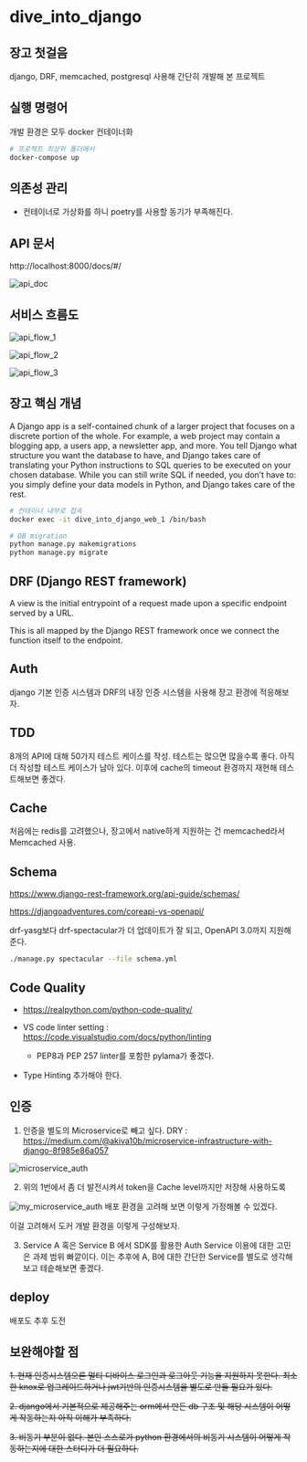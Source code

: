 # dive_into_django

## 장고 첫걸음

django, DRF, memcached, postgresql 사용해 간단히 개발해 본 프로젝트

<!-- https://docs.docker.com/samples/django/ 을 참고해 Dockerizing. -->

<!-- https://blog.logrocket.com/dockerizing-django-app/ -->

## 실행 명령어

<!-- 1. sudo docker-compose run web django-admin startproject root. -->
개발 환경은 모두 docker 컨테이너화

```bash
# 프로젝트 최상위 폴더에서
docker-compose up
```

## 의존성 관리

- 컨테이너로 가상화를 하니 poetry를 사용할 동기가 부족해진다.

<!-- web service 컨테이너 접속 -->

<!-- 2. docker exec -it dive_into_django_web_1 /bin/bash -->

<!-- # 개발 환경 셋팅

1. 프로젝트가 컨테이너 내부에 있기 때문에 VS Code의 Remote-Containers Extension을 활용해 개발한다.

2. Palette => Remote-Containers: Open Folder in Container => start from Dockerfile -->

<!-- python manage.py dbshell 실행에 필요 -->
<!-- 3. apt-get install postgresql postgresql-contrib -->

## API 문서

http://localhost:8000/docs/#/

![api_doc](https://i.imgur.com/daIxKZa.png)


## 서비스 흐름도

![api_flow_1](https://i.imgur.com/zT3FIae.png)


![api_flow_2](https://i.imgur.com/vXB6ABl.png)


![api_flow_3](https://i.imgur.com/YyEeufz.png)

## 장고 핵심 개념

<!-- https://blog.logrocket.com/making-django-migrations-python/ -->

A Django app is a self-contained chunk of a larger project that focuses on a discrete portion of the whole. For example, a web project may contain a blogging app, a users app, a newsletter app, and more.
You tell Django what structure you want the database to have, and Django takes care of translating your Python instructions to SQL queries to be executed on your chosen database. While you can still write SQL if needed, you don’t have to: you simply define your data models in Python, and Django takes care of the rest.

<!-- 앱 생성 -->

<!-- 1. python3 manage.py startapp users

2. 모델 생성

3. settings.py 에 생성한 앱을 추가 -->

```bash
# 컨테이너 내부로 접속
docker exec -it dive_into_django_web_1 /bin/bash

# DB migration
python manage.py makemigrations
python manage.py migrate
```
<!-- 4. python manage.py makemigrations --empty --name users users -->

<!-- python manage.py check -->
<!-- python manage.py sqlmigrate -->
<!-- python3 manage.py showmigrations -->

## DRF (Django REST framework)

<!-- https://blog.logrocket.com/using-react-django-create-app-tutorial/ -->

A view is the initial entrypoint of a request made upon a specific endpoint served by a URL.

This is all mapped by the Django REST framework once we connect the function itself to the endpoint.

<!-- # Admin -->

<!-- python manage.py createsuperuser -->

## Auth

django 기본 인증 시스템과 DRF의 내장 인증 시스템을 사용해 장고 환경에 적응해보자.

## TDD

8개의 API에 대해 50가지 테스트 케이스를 작성.
테스트는 많으면 많을수록 좋다. 아직 더 작성할 테스트 케이스가 남아 있다.
이후에 cache의 timeout 환경까지 재현해 테스트해보면 좋겠다.

## Cache

처음에는 redis를 고려했으나, 장고에서 native하게 지원하는 건 memcached라서 Memcached 사용.

## Schema

https://www.django-rest-framework.org/api-guide/schemas/

https://djangoadventures.com/coreapi-vs-openapi/

drf-yasg보다 drf-spectacular가 더 업데이트가 잘 되고, OpenAPI 3.0까지 지원해준다.

```bash
./manage.py spectacular --file schema.yml
```

<!-- # db 초기화

1. in psql
DROP SCHEMA public CASCADE;
CREATE SCHEMA public;

2. numbering된 migrations를 모두 삭제하고 
python manage.py makemigrations
python manage.py migrate --run-syncdb -->

## Code Quality 
- https://realpython.com/python-code-quality/
- VS code linter setting : https://code.visualstudio.com/docs/python/linting
  - PEP8과 PEP 257 linter를 포함한 pylama가 좋겠다.

- Type Hinting 추가해야 한다.

## 인증

1. 인증을 별도의 Microservice로 빼고 싶다. DRY : https://medium.com/@akiva10b/microservice-infrastructure-with-django-8f985e86a057

![microservice_auth](https://i.imgur.com/Go8faFd.png)

2. 위의 1번에서 좀 더 발전시켜서 token을 Cache level까지만 저장해 사용하도록

![my_microservice_auth](https://i.imgur.com/behgucj.png)
배포 환경을 고려해 보면 이렇게 가정해볼 수 있겠다.

이걸 고려해서 도커 개발 환경을 이렇게 구성해보자.

3. Service A 혹은 Service B 에서 SDK를 활용한 Auth Service 이용에 대한 고민은 과제 범위 빠깥이다. 이는 추후에 A, B에 대한 간단한 Service를 별도로 생각해보고 테슽해보면 좋겠다.

## deploy

배포도 추후 도전


## 보완해야할 점

~~1. 현재 인증시스템으론 멀티 디바이스 로그인과 로그아웃 기능을 지원하지 못한다. 최소한 knox로 업그레이드하거나 jwt기반의 인증시스템을 별도로 만들 필요가 있다.~~

~~2. django에서 기본적으로 제공해주는 orm에서 만든 db 구조 및 해당 시스템이 어떻게 작동하는지 아직 이해가 부족하다.~~

~~3. 비동기 부분이 없다. 본인 스스로가 python 환경에서의 비동기 시스템이 어떻게 작동하는지에 대한 스터디가 더 필요하다.~~